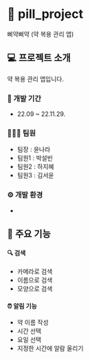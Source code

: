# 💊 pill_project
삐약삐약 (약 복용 관리 앱)

## 💻 프로젝트 소개
약 복용 관리 앱입니다.

### 📆 개발 기간
* 22.09 ~ 22.11.29.

### 🧑‍🤝‍🧑 팀원 
- 팀장 : 윤나라
- 팀원1 : 박설빈
- 팀원2 : 하지혜
- 팀원3 : 김서윤

### ⚙️ 개발 환경
- 

## 📌 주요 기능

#### 🔍 검색
- 카메라로 검색
- 이름으로 검색
- 모양으로 검색

#### ⏰ 알림 기능
- 약 이름 작성
- 시간 선택
- 요일 선택
- 지정한 시간에 알람 울리기

  
